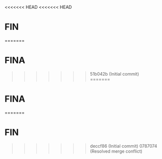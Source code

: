<<<<<<< HEAD
<<<<<<< HEAD
# FIN
=======
# FINA
>>>>>>> 51b042b (Initial commit)
=======
# FINA
=======
# FIN
>>>>>>> deccf86 (Initial commit)
>>>>>>> 0787074 (Resolved merge conflict)
